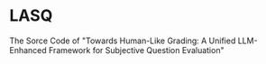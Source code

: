 # LASQ
The Sorce Code of "Towards Human-Like Grading: A Unified LLM-Enhanced Framework for Subjective Question Evaluation"
